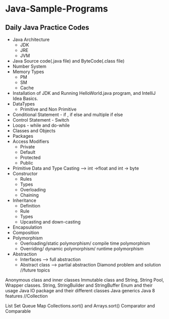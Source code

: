 
# Java-Sample-Programs
## Daily Java Practice Codes
- Java Architecture
  - JDK
  - JRE
  - JVM
- Java Source code(.java file) and ByteCode(.class file)
- Number System
- Memory Types 
  - PM
  - SM
  - Cache
- Installation of JDK and Running HelloWorld.java program, and IntelliJ Idea Basics.
- DataTypes
  - Primitive and Non Primitive
- Conditional Statement - if , if else and multiple if else
- Control Statement - Switch
- Loops - while and do-while
- Classes and Objects
- Packages
- Access Modifiers
  - Private
  - Default
  - Protected
  - Public
 - Primitive Data and Type Casting --> int ->float and int -> byte
- Constructor
  - Rules
  - Types
  - Overloading
  - Chaining
- Inheritance 
  - Definition
  - Rule
  - Types
  - Upcasting and down-casting
- Encapsulation
- Composition
- Polymorphism
  - Overloading/static polymorphism/ compile time polymorphism
  - Overriding/ dynamic polymorphism/ runtime polymorphism
- Abstraction 
  - Interfaces --> full abstraction
  - Abstract class --> partial abstraction
Diamond problem and solution
//future topics

Anonymous class and inner classes
Immutable class and String, String Pool, Wrapper classes.
String, StringBuilder and StringBuffer
Enum and their usage
Java IO package and their different classes
Java generics
Java 8 features
//Collection

List
Set
Queue
Map
Collections.sort() and Arrays.sort()
Comparator and Comparable
